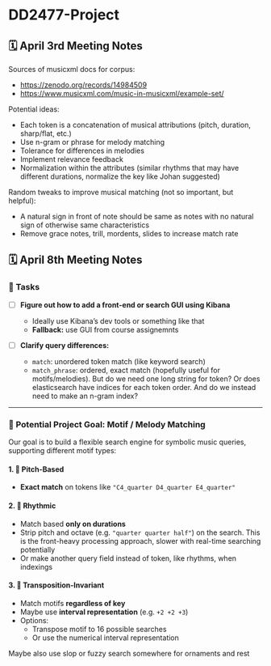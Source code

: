 # DD2477-Project

## 🗓️ April 3rd Meeting Notes

Sources of musicxml docs for corpus:
- https://zenodo.org/records/14984509
- https://www.musicxml.com/music-in-musicxml/example-set/

Potential ideas:
- Each token is a concatenation of musical attributions (pitch, duration, sharp/flat, etc.)
- Use n-gram or phrase for melody matching
- Tolerance for differences in melodies
- Implement relevance feedback
- Normalization within the attributes (similar rhythms that may have different durations, normalize the key like Johan suggested)

Random tweaks to improve musical matching (not so important, but helpful):
- A natural sign in front of note should be same as notes with no natural sign of otherwise same characteristics
- Remove grace notes, trill, mordents, slides to increase match rate

## 🗓️ April 8th Meeting Notes

### 🎯 Tasks
- [ ] **Figure out how to add a front-end or search GUI using Kibana**  
  - Ideally use Kibana’s dev tools or something like that
  - **Fallback:** use GUI from course assignemnts

- [ ] **Clarify query differences:**
  - `match`: unordered token match (like keyword search)
  - `match_phrase`: ordered, exact match (hopefully useful for motifs/melodies). But do we need one long string for token? Or does elasticsearch have indices for each token order. And do we instead need to make an n-gram index?

---

### 🧠 Potential Project Goal: Motif / Melody Matching

Our goal is to build a flexible search engine for symbolic music queries, supporting different motif types:

#### 1. 🎼 Pitch-Based
- **Exact match** on tokens like `"C4_quarter D4_quarter E4_quarter"`

#### 2. 🥁 Rhythmic
- Match based **only on durations**
- Strip pitch and octave (e.g. `"quarter quarter half"`) on the search. This is the front-heavy processing approach, slower with real-time searching potentially
- Or make another query field instead of token, like rhythms, when indexings 

#### 3. 🔁 Transposition-Invariant
- Match motifs **regardless of key**
- Maybe use **interval representation** (e.g. `+2 +2 +3`)
- Options:
  - Transpose motif to 16 possible searches
  - Or use the numerical interval representation

 Maybe also use slop or fuzzy search somewhere for ornaments and rest 
